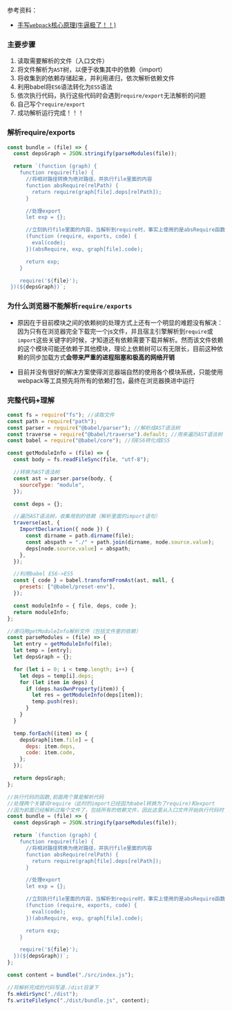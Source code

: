 参考资料：

+ [手写`webpack`核心原理(牛逼极了！！)](https://juejin.cn/post/6854573217336541192)



### 主要步骤

1. 读取需要解析的文件（入口文件）
2. 将文件解析为`AST`树，以便于收集其中的依赖（import）
3. 将收集到的依赖存储起来，并利用递归，依次解析依赖文件
4. 利用babel将`ES6`语法转化为`ES5`语法
5. 依次执行代码，执行这些代码时会遇到`require/export`无法解析的问题
6. 自己写个`require/export`
7. 成功解析运行完成！！！



### 解析require/exports

```js
const bundle = (file) => {
  const depsGraph = JSON.stringify(parseModules(file));

  return `(function (graph) {
    function require(file) {
      //将相对路径转换为绝对路径，并执行file里面的内容
      function absRequire(relPath) {
        return require(graph[file].deps[relPath]);
      }

      //处理export
      let exp = {};

      //立刻执行file里面的内容，当解析到require时，事实上使用的是absRequire函数解析
      (function (require, exports, code) {
        eval(code);
      })(absRequire, exp, graph[file].code);

      return exp;
    }

    require('${file}');
 })(${depsGraph})`;
```



### 为什么浏览器不能解析`require/exports`

+ 原因在于目前模块之间的依赖树的处理方式上还有一个明显的难题没有解决：
   因为只有在浏览器完全下载完一个js文件，并且宿主引擎解析到`require`或`import`这些关键字的时候，才知道还有依赖需要下载并解析。然而该文件依赖的这个模块可能还依赖于其他模块，理论上依赖树可以有无限长，目前这种依赖的同步加载方式**会带来严重的进程阻塞和极高的网络开销**

+ 目前并没有很好的解决方案使得浏览器端自然的使用各个模块系统，只能使用webpack等工具预先将所有的依赖打包，最终在浏览器换进中运行



### 完整代码+理解

```js
const fs = require("fs"); //读取文件
const path = require("path");
const parser = require("@babel/parser"); //解析成AST语法树
const traverse = require("@babel/traverse").default; //用来遍历AST语法树
const babel = require("@babel/core"); //将ES6转化成ES5

const getModuleInfo = (file) => {
  const body = fs.readFileSync(file, "utf-8");

  //转换为AST语法树
  const ast = parser.parse(body, {
    sourceType: "module",
  });

  const deps = {};

  //遍历AST语法树，收集用到的依赖（解析里面的import语句）
  traverse(ast, {
    ImportDeclaration({ node }) {
      const dirname = path.dirname(file);
      const abspath = "./" + path.join(dirname, node.source.value);
      deps[node.source.value] = abspath;
    },
  });

  //利用babel ES6->ES5
  const { code } = babel.transformFromAst(ast, null, {
    presets: ["@babel/preset-env"],
  });

  const moduleInfo = { file, deps, code };
  return moduleInfo;
};

//递归用getModuleInfo解析文件（包括文件里的依赖）
const parseModules = (file) => {
  let entry = getModuleInfo(file);
  let temp = [entry];
  let depsGraph = {};

  for (let i = 0; i < temp.length; i++) {
    let deps = temp[i].deps;
    for (let item in deps) {
      if (deps.hasOwnProperty(item)) {
        let res = getModuleInfo(deps[item]);
        temp.push(res);
      }
    }
  }

  temp.forEach((item) => {
    depsGraph[item.file] = {
      deps: item.deps,
      code: item.code,
    };
  });

  return depsGraph;
};

//执行代码的函数,前面两个算是解析代码
//处理两个关键词require（此时的import已经因为babel转换为了require)和export
//因为前面已经解析过每个文件了，包括所有的依赖文件，因此这里从入口文件开始执行代码时，遇到require就相当于直接去执行之前解析的这个依赖文件的代码
const bundle = (file) => {
  const depsGraph = JSON.stringify(parseModules(file));

  return `(function (graph) {
    function require(file) {
      //将相对路径转换为绝对路径，并执行file里面的内容
      function absRequire(relPath) {
        return require(graph[file].deps[relPath]);
      }

      //处理export
      let exp = {};

      //立刻执行file里面的内容，当解析到require时，事实上使用的是absRequire函数解析
      (function (require, exports, code) {
        eval(code);
      })(absRequire, exp, graph[file].code);

      return exp;
    }

    require('${file}');
  })(${depsGraph})`;
};

const content = bundle("./src/index.js");

//将解析完成的代码写道./dist目录下
fs.mkdirSync("./dist");
fs.writeFileSync("./dist/bundle.js", content);
```

